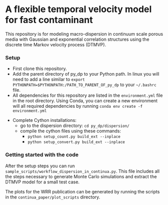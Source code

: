 # A flexible temporal velocity model for fast contaminant
<!-- transport simulations in porous media # -->

<!-- ### What is this repository for? ### -->

This repository is for modeling macro-dispersion in continuum scale porous media
with Gaussian and exponential correlation structures using the discrete time Markov velocity process (DTMVP).


<!-- For details about the ideas and models used in this code please refer to -->
<!-- [Temporal Markov Processes for Transport in Porous Media: Random Lattice Networks](https://arxiv.org/abs/1708.04173) -->
### Setup ###

* First clone this repository.
* Add the parent directory of py_dp to your Python path. In linux you will need to
add a line similar to `export PYTHONPATH=$PYTHONPATH:/PATH_TO_PARENT_OF_py_dp` to your `~/.bashrc` file.
* All dependencies for this repository are listed in the `environment.yml` file in the root directory.
Using Conda, you can create a new environment will all required dependencies by running
`conda env create -f environment.yml
`
<!-- Make sure you have Python2.7 along with Matplotlib, Numpy, Scipy, Cython and pyamg. -->
<!-- All of these packages can be installed using pip. (e.g. `pip install numpy`). -->
* Complete Cython installations:
    - go to the dispersion directory: `cd py_dp/dispersion/`
    - compile the cython files using these commands:
        * `python setup_count.py build_ext --inplace`
        * `python setup_convert.py build_ext --inplace`

### Getting started with the code ###

After the setup steps you can run `sample_scripts/workflow_dispersion_in_continua.py`.
This file includes all the steps necessary to generate Monte Carlo simulations and
extract the DTMVP model for a small test case.

The plots for the WRR publication can be generated by running the scripts in the
`continua_paper/plot_scripts` directory.


